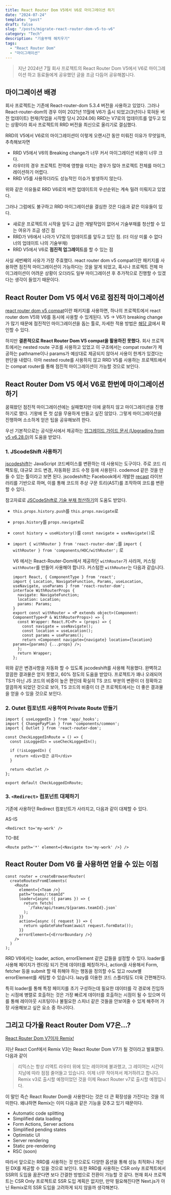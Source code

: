```yaml
---
title: React Router Dom V5에서 V6로 마이그레이션 하기
date: "2024-07-24"
template: "post"
draft: false
slug: "/posts/migrate-react-router-dom-v5-to-v6"
category: "Tech"
description: "기술부채 해치우기"
tags:
  - "React Router Dom"
  - "마이그레이션"
---
```


> 지난 2024년 7월 회사 프로젝트의 React Router Dom V5에서 V6로 마이그레이션 하고 동료들에게 공유했던 글을 조금 다듬어 공유해봅니다.

## 마이그레이션 배경

회사 프로젝트는 기존에 React-router-dom 5.3.4 버전을 사용하고 있었다. 그러나 React-router-dom의 경우 이미 2021년 11월에 V6가 출시 되었고(3년이나 묵혀둔 버전 업데이트) 현재(작업을 시작할 당시 2024.06) RRD는 V7로의 업데이트를 앞두고 있는 상황이라 회사 프로젝트의 RRD 버전을 최신으로 올리기로 결심했다. 

RRD의 V5에서 V6로의 마이그레이션이 이렇게 오랜시간 동안 미뤄진 이유가 무엇일까, 추측해보자면

- RRD V5에서 V6의 Breaking change가 너무 커서 마이그레이션 비용이 너무 크다.
- 라우터의 경우 프로젝트 전역에 영향을 미치는 경우가 많아 프로젝트 전체를 마이그레이션하기 어렵다.
- RRD V5를 사용하더라도 성능적인 이슈가 발생하지 않는다.

위와 같은 이유들로 RRD V6로의 버전 업데이트의 우선순위는 계속 밀려 미뤄지고 있었다.

그러나 그럼에도 불구하고 RRD 마이그레이션을 결심한 것은 다음과 같은 이유들이 있다.

- 새로운 프로젝트의 시작을 앞두고 급한 개발작업이 없어서 기술부채를 청산할 수 있는 여유가 조금 생긴 점
- RRD가 V6에서 나아가 V7로의 업데이트를 앞두고 있던 점. (더 이상 미룰 수 없다 너의 업데이트 나의 기술부채)
- RRD V5에서 V6로 **점진적 업그레이드**를 할 수 있는 점

사실 세번째의 사유가 가장 주효했다. react router dom v5 compat이란 패키지를 사용하면 점진적 마이그레이션이 가능하다는 것을 알게 되었고, 혹시나 프로젝트 전체 마이그레이션이 어려운 상황이 오더라도 일부 마이그레이션 후 추가적으로 진행할 수 있겠다는 생각이 들었기 때문이다.


## React Router Dom V5 에서 V6로 점진적 마이그레이션
[react router dom v5 compat](https://www.npmjs.com/package/react-router-dom-v5-compat)이란 패키지를 사용하면, 하나의 프로젝트에서 react router dom V5와 V6를 동시에 사용할 수 있게된다. V5 -> V6가 breaking change가 많기 때문에 점진적인 마이그레이션을 돕는 툴로, 자세한 적용 방법은 [해당 글](https://github.com/remix-run/react-router/discussions/8753)에서 확인할 수 있다.

하지만 **결론적으로 React Router Dom V5 compat을 활용하진 못했다.** 회사 프로젝트에서는 nested route 구조를 사용하고 있었고 이 구조에서는 compat router가 제공하는 pathname이나 params가 예상대로 제공되지 않아서 사용이 한계가 있겠다는 판단을 내렸다. 아마 nested route를 사용하지 않고 RRD V5를 사용하는 프로젝트에서는 compat router를 통해 점진적 마이그레이션이 가능할 것으로 보인다.


## React Router Dom V5 에서 V6로 한번에 마이그레이션 하기

꿈꿔왔던 점진적 마이그레이션에는 실패했지만 이에 굴하지 않고 마이그레이션을 진행하기로 했다. 기왕에 뜬 첫 삽을 무용하게 만들고 싶진 않았다. 그렇게 마이그레이션을 진행하며 소소하게 얻은 팁을 공유해보려 한다.

우선 기본적으로는 공식문서에서 제공하는 [업그레이드 가이드 문서 (Upgrading from v5 v6.28.0)](https://reactrouter.com/6.28.0/upgrading/v5)의 도움을 받았다.


### 1. JScodeShift 사용하기
[jscodeshift](https://github.com/facebook/jscodeshift)는 JavaScript 코드베이스를 변환하는 데 사용되는 도구이다. 주로 코드 리팩토링, 대규모 코드 변경, 자동화된 코드 수정 등에 사용된다. codemod 같은 것을 만들 수 있는 툴이라고 보면 된다. jscodeshift는 Facebook에서 개발한 [recast](https://github.com/benjamn/recast) 라이브러리를 기반으로 하며, 이를 통해 코드의 추상 구문 트리(AST)를 조작하여 코드를 변환할 수 있다.

참고자료로 [JSCodeShift로 기술 부채 청산하기](https://toss.tech/article/jscodeshift)의 도움도 받았다.


* `this.props.history.push`를 `this.props.navigate`로
* `props.history`를 `props.navigate`로
* `const history = useHistory()`를 `const navigate = useNavigate()`로
* `import { withRouter } from 'react-router-dom';`를 `import { withRouter } from 'components/HOC/withRouter';` 로

  V6 에서는 React-Router-Dom에서 제공하던 `withRouter`가 사라져, 커스텀 `withRouter`를 만들어 사용해야 합니다. 커스텀한 `withRouter`는 다음과 같습니다. 

  ```tsx
  import React, { ComponentType } from 'react';
  import { Location, NavigateFunction, Params, useLocation, useNavigate, useParams } from 'react-router-dom';
  interface WithRouterProps {
    navigate: NavigateFunction;
    location: Location;
    params: Params;
  }
  export const withRouter = <P extends object>(Component: ComponentType<P & WithRouterProps>) => {
    const Wrapper: React.FC<P> = (props) => {
      const navigate = useNavigate();
      const location = useLocation();
      const params = useParams();
      return <Component navigate={navigate} location={location} params={params} {...props} />;
    };
    return Wrapper;
  };
  ```

위와 같은 변경사항을 자동화 할 수 있도록 jscodeshift를 사용해 적용했다. 완벽하고 깔끔한 결과물은 얻지 못했고, 60% 정도의 도움을 받았다. 프로젝트가 꽤나 오래되어 TS가 아닌 JS 코드의 비중이 높은 편인데 확실히 TS 코드 부분의 변환이 더 정확하고 깔끔하게 되었던 것으로 보아, TS 코드의 비중이 더 큰 프로젝트에서는 더 좋은 결과물을 얻을 수 있을 것으로 보인다.


### 2. Outet 컴포넌트 사용하여 Private Route 만들기

```tsx
import { useLoggedIn } from 'app/_hooks';
import { ChangePayPlan } from 'components/common';
import { Outlet } from 'react-router-dom';

const CheckLoggedInRoute = () => {
  const isLoggedIn = useCheckLoggedIn();

  if (!isLoggedIn) {
    return <div>접근 금지</div>
  }

  return <Outlet />
};

export default CheckLoggedInRoute;
```


### 3. `<Redirect>` 컴포넌트 대체하기

기존에 사용하던 Redirect 컴포넌트가 사라지고, 다음과 같이 대체할 수 있다.

AS-IS
```tsx
<Redirect to='my-work' />
```

TO-BE
```tsx
<Route path='*' element={<Navigate to='my-work' />} />
```

 

## React Router Dom V6 을 사용하면 얻을 수 있는 이점

```tsx
const router = createBrowserRouter(
  createRoutesFromElements(
    <Route
      element={<Team />}
      path="teams/:teamId"
      loader={async ({ params }) => {
        return fetch(
          `/fake/api/teams/${params.teamId}.json`
        );
      }}
      action={async ({ request }) => {
        return updateFakeTeam(await request.formData());
      }}
      errorElement={<ErrorBoundary />}
    />
  )
);
```

RRD V6에서는 loader, action, errorElement 같은 값들을 설정할 수 있다. loader를 사용해 페이지가 렌더링 되기 전에 데이터를 페칭하거나, action을 사용해서 Form, fetcher 등을 submit 할 때 취해야 하는 행동을 정의할 수도 있고 route별 errorElement를 세팅할 수 있습니다. lazy를 이용한 코드 스플리팅도 더욱 간편해진다. 

특히 loader를 통해 특정 페이지를 초기 구성하는데 필요한 데이터를 각 경로에 진입하는 시점에 병렬로 호출하는 것은 가장 빠르게 데이터를 호출하는 시점이 될 수 있으며 이를 통해 레이아웃 시프팅이나 불필요한 스피너 같은 것들을 안보여줄 수 있게 해주어 가장 사용해보고 싶은 요소 중 하나이다.


## 그리고 다가올 React Router Dom V7은…?
[React Router Dom V7이자 Remix!](https://remix.run/blog/merging-remix-and-react-router)

지난 React Conf에서 Remix V3는 React Router Dom V7가 될 것이라고 발표했다. 다음과 같이

> 리믹스는 항상 리액트 라우터 위에 있는 레이어에 불과했고, 그 레이어는 시간이 지남에 따라 점점 줄어들고 있습니다. 이제 너무 작아져서 제거하려고 합니다. Remix v3로 출시할 예정이었던 것을 이제 React Router v7로 출시할 예정입니다.

이 말인 즉슨 React Router Dom을 사용한다는 것은 더 큰 확장성을 가진다는 것을 의미한다. 왜냐하면 Remix는 이미 다음과 같은 기능을 갖추고 있기 때문이다. 

* Automatic code splitting
* Simplified data loading
* Form Actions, Server actions
* Simplified pending states
* Optimistic UI
* Server rendering
* Static pre-rendering
* RSC (soon)

따라서 앞으로는 RRD를 사용하는 것 만으로도 다양한 옵션을 통해 성능 최적화나 개선된 DX를 제공할 수 있을 것으로 보인다. 또한 RRD를 사용하는 CSR only 프로젝트에서 SSR의 도입을 꿈꾼다면 보다 간결한 방법으로 전환이 가능할 것 같다. 현재 회사 프로젝트는 CSR Only 프로젝트로 SSR 도입 계획은 없지만, 만약 필요해진다면 Next.js가 아닌 Remix로의 SSR 도입을 고려하게 되지 않을까 생각해본다. 


